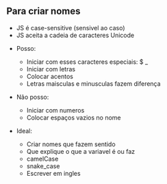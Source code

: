 ## Para criar nomes

* JS é case-sensitive   (sensivel ao caso)
* JS aceita a cadeia de caracteres Unicode

- Posso:
    * Iniciar com esses caracteres especiais: $ _
    * Iniciar com letras
    * Colocar acentos
    * Letras maisculas e minusculas fazem diferença

- Não posso:
    * Iniciar com numeros
    * Colocar espaços vazios no nome

- Ideal:
    * Criar nomes que fazem sentido
    * Que explique o que a variavel é ou faz
    * camelCase
    * snake_case
    * Escrever em ingles

